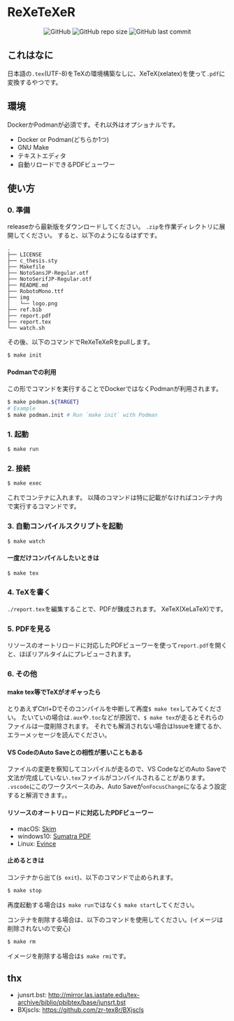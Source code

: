 # ReXeTeXeR
<div style="text-align:center;">

![GitHub](https://img.shields.io/github/license/terfno/rexetexer) ![GitHub repo size](https://img.shields.io/github/repo-size/terfno/rexetexer) ![GitHub last commit](https://img.shields.io/github/last-commit/terfno/rexetexer)

</div>

## これはなに
日本語の`.tex`(UTF-8)をTeXの環境構築なしに、XeTeX(xelatex)を使って`.pdf`に変換するやつです。

## 環境
DockerかPodmanが必須です。それ以外はオプショナルです。

- Docker or Podman(どちらか1つ)
- GNU Make
- テキストエディタ
- 自動リロードできるPDFビューワー

## 使い方
### 0. 準備
releaseから最新版をダウンロードしてください。
`.zip`を作業ディレクトリに展開してください。
すると、以下のようになるはずです。

```
.
├── LICENSE
├── c_thesis.sty
├── Makefile
├── NotoSansJP-Regular.otf
├── NotoSerifJP-Regular.otf
├── README.md
├── RobotoMono.ttf
├── img
│   └── logo.png
├── ref.bib
├── report.pdf
├── report.tex
└── watch.sh
```

その後、以下のコマンドでReXeTeXeRをpullします。
```sh
$ make init
```

#### Podmanでの利用
この形でコマンドを実行することでDockerではなくPodmanが利用されます。
```sh
$ make podman.${TARGET}
# Example
$ make podman.init # Run `make init` with Podman
```

### 1. 起動
```sh
$ make run
```

### 2. 接続
```sh
$ make exec
```
これでコンテナに入れます。
以降のコマンドは特に記載がなければコンテナ内で実行するコマンドです。

### 3. 自動コンパイルスクリプトを起動
```sh
$ make watch
```
#### 一度だけコンパイルしたいときは
```sh
$ make tex
```

### 4. TeXを書く
`./report.tex`を編集することで、PDFが錬成されます。
XeTeX(XeLaTeX)です。

### 5. PDFを見る
リソースのオートリロードに対応したPDFビューワーを使って`report.pdf`を開くと、ほぼリアルタイムにプレビューされます。

### 6. その他
#### make tex等でTeXがオギャったら
とりあえずCtrl+Dでそのコンパイルを中断して再度`$ make tex`してみてください。
たいていの場合は`.aux`や`.toc`などが原因で、`$ make tex`が走るとそれらのファイルは一度削除されます。
それでも解消されない場合はIssueを建てるか、エラーメッセージを読んでください。

#### VS CodeのAuto Saveとの相性が悪いこともある
ファイルの変更を察知してコンパイルが走るので、VS CodeなどのAuto Saveで文法が完成していない`.tex`ファイルがコンパイルされることがあります。
`.vscode`にこのワークスペースのみ、Auto Saveが`onFocusChange`になるよう設定すると解消できます。。

#### リソースのオートリロードに対応したPDFビューワー
- macOS: [Skim](https://skim-app.sourceforge.io/)
- windows10: [Sumatra PDF](https://www.sumatrapdfreader.org/)
- Linux: [Evince](https://wiki.gnome.org/Apps/Evince)

#### 止めるときは
コンテナから出て(`$ exit`)、以下のコマンドで止められます。
```sh
$ make stop
```
再度起動する場合は`$ make run`ではなく`$ make start`してください。

コンテナを削除する場合は、以下のコマンドを使用してください。(イメージは削除されないので安心)
```sh
$ make rm
```
イメージを削除する場合は`$ make rmi`です。

## thx
- junsrt.bst: http://mirror.las.iastate.edu/tex-archive/biblio/pbibtex/base/junsrt.bst
- BXjscls: https://github.com/zr-tex8r/BXjscls

